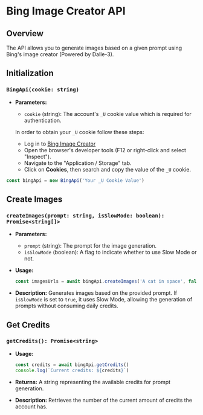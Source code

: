 # Bing Image Creator API

## Overview

The API allows you to generate images based on a given prompt using Bing's image creator (Powered by Dalle-3).

## Initialization

### `BingApi(cookie: string)`

- **Parameters:**

  - `cookie` (string): The account's `_U` cookie value which is required for authentication.

  In order to obtain your `_U` cookie follow these steps:

  - Log in to [Bing Image Creator](https://bing.com/create)
  - Open the browser's developer tools (F12 or right-click and select "Inspect").
  - Navigate to the "Application / Storage" tab.
  - Click on **Cookies**, then search and copy the value of the `_U` cookie.

```js
const bingApi = new BingApi('Your _U Cookie Value')
```

## Create Images

### `createImages(prompt: string, isSlowMode: boolean): Promise<string[]>`

- **Parameters:**

  - `prompt` (string): The prompt for the image generation.
  - `isSlowMode` (boolean): A flag to indicate whether to use Slow Mode or not.

- **Usage:**

  ```js
  const imagesUrls = await bingApi.createImages('A cat in space', false)
  ```

- **Description:**
  Generates images based on the provided prompt. If `isSlowMode` is set to `true`, it uses Slow Mode, allowing the generation of prompts without consuming daily credits.

## Get Credits

### `getCredits(): Promise<string>`

- **Usage:**

  ```js
  const credits = await bingApi.getCredits()
  console.log(`Current credits: ${credits}`)
  ```

- **Returns:**
  A string representing the available credits for prompt generation.

- **Description:**
  Retrieves the number of the current amount of credits the account has.
